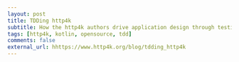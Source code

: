 ```yaml
---
layout: post
title: TDDing http4k
subtitle: How the http4k authors drive application design through testing
tags: [http4k, kotlin, opensource, tdd]
comments: false
external_url: hhttps://www.http4k.org/blog/tdding_http4k
---
```


